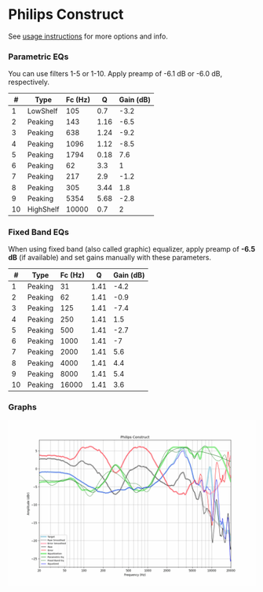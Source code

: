 # Philips Construct
See [usage instructions](https://github.com/jaakkopasanen/AutoEq#usage) for more options and info.

### Parametric EQs
You can use filters 1-5 or 1-10. Apply preamp of -6.1 dB or -6.0 dB, respectively.

|   # | Type      |   Fc (Hz) |    Q |   Gain (dB) |
|-----|-----------|-----------|------|-------------|
|   1 | LowShelf  |       105 | 0.7  |        -3.2 |
|   2 | Peaking   |       143 | 1.16 |        -6.5 |
|   3 | Peaking   |       638 | 1.24 |        -9.2 |
|   4 | Peaking   |      1096 | 1.12 |        -8.5 |
|   5 | Peaking   |      1794 | 0.18 |         7.6 |
|   6 | Peaking   |        62 | 3.3  |         1   |
|   7 | Peaking   |       217 | 2.9  |        -1.2 |
|   8 | Peaking   |       305 | 3.44 |         1.8 |
|   9 | Peaking   |      5354 | 5.68 |        -2.8 |
|  10 | HighShelf |     10000 | 0.7  |         2   |

### Fixed Band EQs
When using fixed band (also called graphic) equalizer, apply preamp of **-6.5 dB** (if available) and set gains manually with these parameters.

|   # | Type    |   Fc (Hz) |    Q |   Gain (dB) |
|-----|---------|-----------|------|-------------|
|   1 | Peaking |        31 | 1.41 |        -4.2 |
|   2 | Peaking |        62 | 1.41 |        -0.9 |
|   3 | Peaking |       125 | 1.41 |        -7.4 |
|   4 | Peaking |       250 | 1.41 |         1.5 |
|   5 | Peaking |       500 | 1.41 |        -2.7 |
|   6 | Peaking |      1000 | 1.41 |        -7   |
|   7 | Peaking |      2000 | 1.41 |         5.6 |
|   8 | Peaking |      4000 | 1.41 |         4.4 |
|   9 | Peaking |      8000 | 1.41 |         5.4 |
|  10 | Peaking |     16000 | 1.41 |         3.6 |

### Graphs
![](./Philips%20Construct.png)
